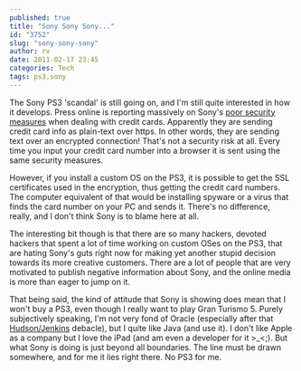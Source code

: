 ```yaml
---
published: true
title: "Sony Sony Sony..."
id: "3752"
slug: "sony-sony-sony"
author: rv
date: 2011-02-17 23:45
categories: Tech
tags: ps3,sony
---
```

The Sony PS3 'scandal' is still going on, and I'm still quite interested in how it develops. Press online is reporting massively on Sony's <a href="http://arstechnica.com/gaming/news/2011/02/report-psn-hacked-showing-stunning-lack-of-credit-card-security.ars?comments=1&amp;start=40#comments-bar" target="_blank">poor security measures</a> when dealing with credit cards. Apparently they are sending credit card info as plain-text over https. In other words, they are sending text over an encrypted connection! That's not a security risk at all. Every time you input your credit card number into a browser it is sent using the same security measures.

However, if you install a custom OS on the PS3, it is possible to get the SSL certificates used in the encryption, thus getting the credit card numbers. The computer equivalent of that would be installing spyware or a virus that finds the card number on your PC and sends it. There's no difference, really, and I don't think Sony is to blame here at all.

The interesting bit though is that there are so many hackers, devoted hackers that spent a lot of time working on custom OSes on the PS3, that are hating Sony's guts right now for making yet another stupid decision towards its more creative customers. There are a lot of people that are very motivated to publish negative information about Sony, and the online media is more than eager to jump on it.

That being said, the kind of attitude that Sony is showing does mean that I won't buy a PS3, even though I really want to play Gran Turismo 5. Purely subjectively speaking, I'm not very fond of Oracle (especially after that <a href="http://www.infoq.com/news/2011/01/jenkins" target="_blank">Hudson/Jenkins</a> debacle), but I quite like Java (and use it). I don't like Apple as a company but I love the iPad (and am even a developer for it &gt;_&lt;;). But what Sony is doing is just beyond all boundaries. The line must be drawn somewhere, and for me it lies right there. No PS3 for me.

&nbsp;